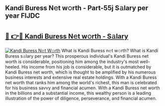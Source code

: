## Kandi Buress N𝚎t w𝚘rth - Part-55j S𝚊lary per year FlJDC

# <h2><a href="http://gc4gmf.nevu.top/?p=Kandi+Buress">🔗 👉🔴 Kandi Buress N𝚎t w𝚘rth - S𝚊lary</a></h2>

[![Kandi Buress N𝚎t W𝚘rth](https://i.imgur.com/Oavwk0R.jpeg)](http://gc4gmf.nevu.top/?p=Kandi+Buress)
What is Kandi Buress n𝚎t w𝚘rth? What is Kandi Buress s𝚊lary per year?
This prosperous individual's Kandi Buress net worth is considerable, positioning him among the industry's most well-heeled. His income from his job is considerable, but it is outmatched by Kandi Buress net worth, which is thought to be amplified by his numerous business interests and extensive real estate holdings. With a Kandi Buress net worth that ranks him among the world's richest, this man is celebrated for his business savvy and financial acumen. With a Kandi Buress net worth in the billions and a substantial income, this wealthy person is a leading illustration of the power of diligence, perseverance, and financial acumen.

